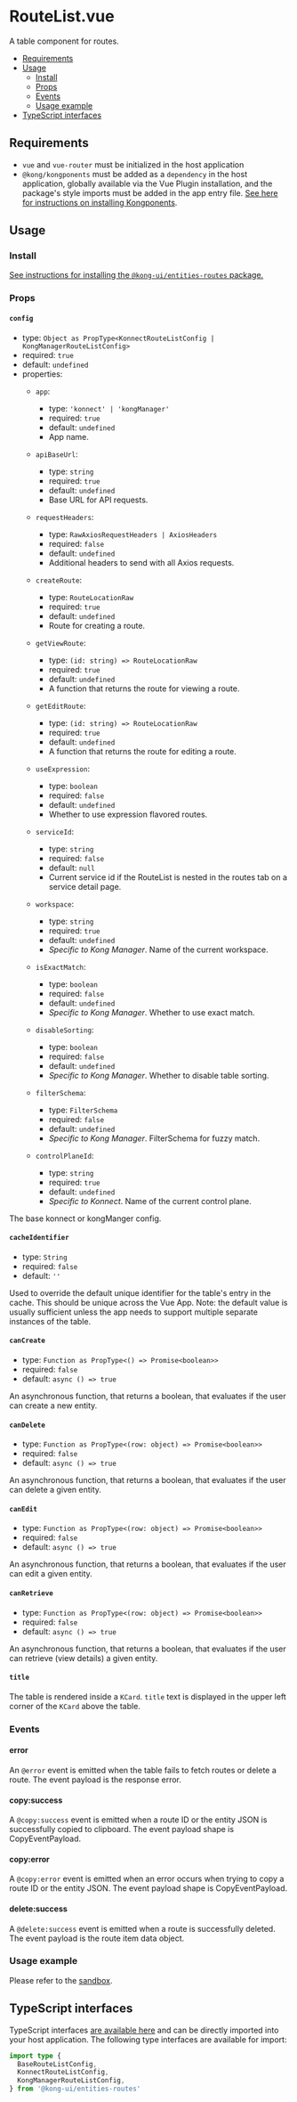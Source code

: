 # RouteList.vue

A table component for routes.

- [Requirements](#requirements)
- [Usage](#usage)
  - [Install](#install)
  - [Props](#props)
  - [Events](#events)
  - [Usage example](#usage-example)
- [TypeScript interfaces](#typescript-interfaces)

## Requirements

- `vue` and `vue-router` must be initialized in the host application
- `@kong/kongponents` must be added as a `dependency` in the host application, globally available via the Vue Plugin installation, and the package's style imports must be added in the app entry file. [See here for instructions on installing Kongponents](https://kongponents.konghq.com/#globally-install-all-kongponents).

## Usage

### Install

[See instructions for installing the `@kong-ui/entities-routes` package.](../README.md#install)

### Props

#### `config`

- type: `Object as PropType<KonnectRouteListConfig | KongManagerRouteListConfig>`
- required: `true`
- default: `undefined`
- properties:
  - `app`:
    - type: `'konnect' | 'kongManager'`
    - required: `true`
    - default: `undefined`
    - App name.

  - `apiBaseUrl`:
    - type: `string`
    - required: `true`
    - default: `undefined`
    - Base URL for API requests.

  - `requestHeaders`:
    - type: `RawAxiosRequestHeaders | AxiosHeaders`
    - required: `false`
    - default: `undefined`
    - Additional headers to send with all Axios requests.

  - `createRoute`:
    - type: `RouteLocationRaw`
    - required: `true`
    - default: `undefined`
    - Route for creating a route.

  - `getViewRoute`:
    - type: `(id: string) => RouteLocationRaw`
    - required: `true`
    - default: `undefined`
    - A function that returns the route for viewing a route.

  - `getEditRoute`:
    - type: `(id: string) => RouteLocationRaw`
    - required: `true`
    - default: `undefined`
    - A function that returns the route for editing a route.

  - `useExpression`:
    - type: `boolean`
    - required: `false`
    - default: `undefined`
    - Whether to use expression flavored routes.

  - `serviceId`:
    - type: `string`
    - required: `false`
    - default: `null`
    - Current service id if the RouteList is nested in the routes tab on a service detail page.

  - `workspace`:
    - type: `string`
    - required: `true`
    - default: `undefined`
    - *Specific to Kong Manager*. Name of the current workspace.

  - `isExactMatch`:
    - type: `boolean`
    - required: `false`
    - default: `undefined`
    - *Specific to Kong Manager*. Whether to use exact match.

  - `disableSorting`:
    - type: `boolean`
    - required: `false`
    - default: `undefined`
    - *Specific to Kong Manager*. Whether to disable table sorting.

  - `filterSchema`:
    - type: `FilterSchema`
    - required: `false`
    - default: `undefined`
    - *Specific to Kong Manager*. FilterSchema for fuzzy match.

  - `controlPlaneId`:
    - type: `string`
    - required: `true`
    - default: `undefined`
    - *Specific to Konnect*. Name of the current control plane.

The base konnect or kongManger config.

#### `cacheIdentifier`

- type: `String`
- required: `false`
- default: `''`

Used to override the default unique identifier for the table's entry in the cache. This should be unique across the Vue App.
Note: the default value is usually sufficient unless the app needs to support multiple separate instances of the table.

#### `canCreate`

- type: `Function as PropType<() => Promise<boolean>>`
- required: `false`
- default: `async () => true`

An asynchronous function, that returns a boolean, that evaluates if the user can create a new entity.

#### `canDelete`

- type: `Function as PropType<(row: object) => Promise<boolean>>`
- required: `false`
- default: `async () => true`

An asynchronous function, that returns a boolean, that evaluates if the user can delete a given entity.

#### `canEdit`

- type: `Function as PropType<(row: object) => Promise<boolean>>`
- required: `false`
- default: `async () => true`

An asynchronous function, that returns a boolean, that evaluates if the user can edit a given entity.

#### `canRetrieve`

- type: `Function as PropType<(row: object) => Promise<boolean>>`
- required: `false`
- default: `async () => true`

An asynchronous function, that returns a boolean, that evaluates if the user can retrieve (view details) a given entity.

#### `title`

The table is rendered inside a `KCard`. `title` text is displayed in the upper left corner of the `KCard` above the table.

### Events

#### error

An `@error` event is emitted when the table fails to fetch routes or delete a route. The event payload is the response error.

#### copy:success

A `@copy:success` event is emitted when a route ID or the entity JSON is successfully copied to clipboard. The event payload shape is CopyEventPayload.

#### copy:error

A `@copy:error` event is emitted when an error occurs when trying to copy a route ID or the entity JSON. The event payload shape is CopyEventPayload.

#### delete:success

A `@delete:success` event is emitted when a route is successfully deleted. The event payload is the route item data object.

### Usage example

Please refer to the [sandbox](../sandbox/pages/RouteListPage.vue).

## TypeScript interfaces

TypeScript interfaces [are available here](https://github.com/Kong/shared-ui-components/blob/main/packages/entities/entities-routes/src/types/index.ts) and can be directly imported into your host application. The following type interfaces are available for import:

```ts
import type {
  BaseRouteListConfig,
  KonnectRouteListConfig,
  KongManagerRouteListConfig,
} from '@kong-ui/entities-routes'
```
